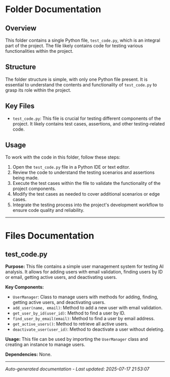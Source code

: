 # Folder Documentation

## Overview
This folder contains a single Python file, `test_code.py`, which is an integral part of the project. The file likely contains code for testing various functionalities within the project.

## Structure
The folder structure is simple, with only one Python file present. It is essential to understand the contents and functionality of `test_code.py` to grasp its role within the project.

## Key Files
- `test_code.py`: This file is crucial for testing different components of the project. It likely contains test cases, assertions, and other testing-related code.

## Usage
To work with the code in this folder, follow these steps:
1. Open the `test_code.py` file in a Python IDE or text editor.
2. Review the code to understand the testing scenarios and assertions being made.
3. Execute the test cases within the file to validate the functionality of the project components.
4. Modify the test cases as needed to cover additional scenarios or edge cases.
5. Integrate the testing process into the project's development workflow to ensure code quality and reliability.

---

# Files Documentation

## test_code.py

**Purpose:** This file contains a simple user management system for testing AI analysis. It allows for adding users with email validation, finding users by ID or email, getting active users, and deactivating users.

**Key Components:**
- `UserManager`: Class to manage users with methods for adding, finding, getting active users, and deactivating users.
- `add_user(name, email)`: Method to add a new user with email validation.
- `get_user_by_id(user_id)`: Method to find a user by ID.
- `find_user_by_email(email)`: Method to find a user by email address.
- `get_active_users()`: Method to retrieve all active users.
- `deactivate_user(user_id)`: Method to deactivate a user without deleting.

**Usage:** This file can be used by importing the `UserManager` class and creating an instance to manage users.

**Dependencies:** None.

---
*Auto-generated documentation - Last updated: 2025-07-17 21:53:07*
